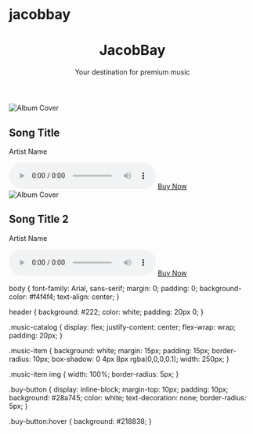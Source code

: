# jacobbay
<!DOCTYPE html>
<html lang="en">
<head>
    <meta charset="UTF-8">
    <meta name="viewport" content="width=device-width, initial-scale=1.0">
    <title>JacobBay - Music Store</title>
    <link rel="stylesheet" href="styles.css">
</head>
<body>
    <header>
        <h1>JacobBay</h1>
        <p>Your destination for premium music</p>
    </header>
    
<section class="music-catalog">
        <div class="music-item">
            <img src="album1.jpg" alt="Album Cover">
            <h2>Song Title</h2>
            <p>Artist Name</p>
            <audio controls>
                <source src="preview1.mp3" type="audio/mpeg">
                Your browser does not support the audio element.
            </audio>
            <a href="https://paypal.com/buy-link" class="buy-button">Buy Now</a>
        </div>
        
 <div class="music-item">
            <img src="album2.jpg" alt="Album Cover">
            <h2>Song Title 2</h2>
            <p>Artist Name</p>
            <audio controls>
                <source src="preview2.mp3" type="audio/mpeg">
                Your browser does not support the audio element.
            </audio>
            <a href="https://paypal.com/buy-link" class="buy-button">Buy Now</a>
        </div>
    </section>
</body>
</html>

body {
    font-family: Arial, sans-serif;
    margin: 0;
    padding: 0;
    background-color: #f4f4f4;
    text-align: center;
}

header {
    background: #222;
    color: white;
    padding: 20px 0;
}

.music-catalog {
    display: flex;
    justify-content: center;
    flex-wrap: wrap;
    padding: 20px;
}

.music-item {
    background: white;
    margin: 15px;
    padding: 15px;
    border-radius: 10px;
    box-shadow: 0 4px 8px rgba(0,0,0,0.1);
    width: 250px;
}

.music-item img {
    width: 100%;
    border-radius: 5px;
}

.buy-button {
    display: inline-block;
    margin-top: 10px;
    padding: 10px;
    background: #28a745;
    color: white;
    text-decoration: none;
    border-radius: 5px;
}

.buy-button:hover {
    background: #218838;
}
